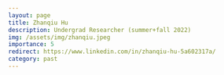 ```yaml
---
layout: page
title: Zhanqiu Hu
description: Undergrad Researcher (summer+fall 2022)
img: /assets/img/zhanqiu.jpeg
importance: 5
redirect: https://www.linkedin.com/in/zhanqiu-hu-5a602317a/
category: past
---
```

